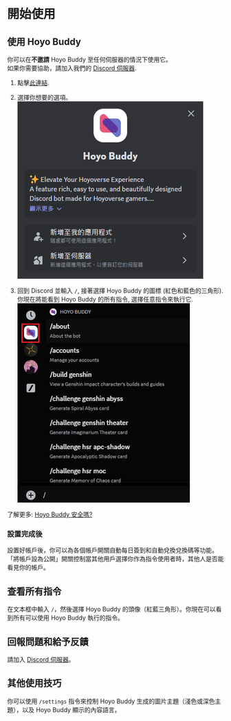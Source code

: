 # 開始使用

## 使用 Hoyo Buddy

你可以在**不邀請** Hoyo Buddy 至任何伺服器的情況下使用它。  
如果你需要協助，請加入我們的 [Discord 伺服器](https://link.seria.moe/hb-dc).

1. 點擊[此連結](https://discord.com/oauth2/authorize?client_id=1000045812522430626).

2. 選擇你想要的選項。  
![image](../../../../src/assets/images/HB_Add-app_zh_Hant.png)

3. 回到 Discord 並輸入 `/`, 接著選擇 Hoyo Buddy 的圖標 (紅色和藍色的三角形). 你現在將能看到 Hoyo Buddy 的所有指令, 選擇任意指令來執行它.  
![image](../../../../src/assets/images/392196104-6960be6c-8b51-49fd-93ae-bad4dad6822b.png)

了解更多: [Hoyo Buddy 安全嗎?](./Account-Security.md)

### 設置完成後

設置好帳戶後，你可以為各個帳戶開關自動每日簽到和自動兌換兌換碼等功能。
「將帳戶設為公開」開關控制當其他用戶選擇你作為指令使用者時，其他人是否能看見你的帳戶。

## 查看所有指令

在文本框中輸入 `/`，然後選擇 Hoyo Buddy 的頭像（紅藍三角形）。你現在可以看到所有可以使用 Hoyo Buddy 執行的指令。

## 回報問題和給予反饋

請加入 [Discord 伺服器](https://link.seria.moe/hb-dc)。

## 其他使用技巧

你可以使用 `/settings` 指令來控制 Hoyo Buddy 生成的圖片主題（淺色或深色主題），以及 Hoyo Buddy 顯示的內容語言。
